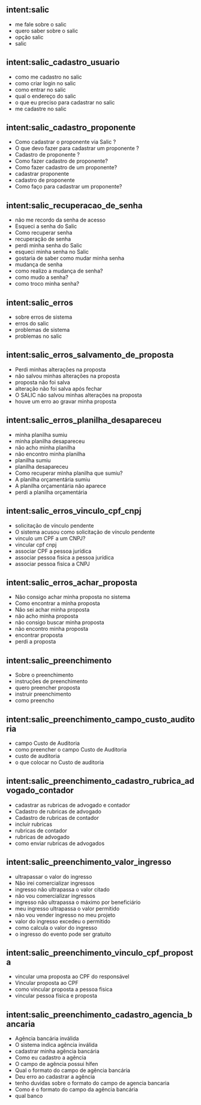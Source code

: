 <!-- Salic -->
## intent:salic
- me fale sobre o salic
- quero saber sobre o salic
- opção salic
- salic

## intent:salic_cadastro_usuario
- como me cadastro no salic
- como criar login no salic
- como entrar no salic
- qual o endereço do salic
- o que eu preciso para cadastrar no salic
- me cadastre no salic

## intent:salic_cadastro_proponente
- Como cadastrar o proponente via Salic ?
- O que devo fazer para cadastrar um proponente ?
- Cadastro de proponente ?
- Como fazer cadastro de proponente?
- Como fazer cadastro de um proponente?
- cadastrar proponente
- cadastro de proponente
- Como faço para cadastrar um proponente?

## intent:salic_recuperacao_de_senha
- não me recordo da senha de acesso
- Esqueci a senha do Salic
- Como recuperar senha
- recuperação de senha
- perdi minha senha do Salic
- esqueci minha senha no Salic
- gostaria de saber como mudar minha senha
- mudança de senha
- como realizo a mudança de senha?
- como mudo a senha?
- como troco minha senha?

## intent:salic_erros
- sobre erros de sistema
- erros do salic
- problemas de sistema
- problemas no salic

## intent:salic_erros_salvamento_de_proposta
- Perdi minhas alterações na proposta
- não salvou minhas alterações na proposta
- proposta não foi salva
- alteração não foi salva após fechar
- O SALIC não salvou minhas alterações na proposta
- houve um erro ao gravar minha proposta

## intent:salic_erros_planilha_desapareceu
- minha planilha sumiu
- minha planilha desapareceu
- não acho minha planilha
- não encontro minha planilha
- planilha sumiu
- planilha desapareceu
- Como recuperar minha planilha que sumiu?
- A planilha orçamentária sumiu
- A planilha orçamentária não aparece
- perdi a planilha orçamentária

## intent:salic_erros_vinculo_cpf_cnpj
- solicitação de vínculo pendente
- O sistema acusou como solicitação de vínculo pendente
- vinculo um CPF a um CNPJ?
- vincular cpf cnpj
- associar CPF a pessoa jurídica
- associar pessoa fisica a pessoa jurídica
- associar pessoa fisica a CNPJ

## intent:salic_erros_achar_proposta
- Não consigo achar minha proposta no sistema
- Como encontrar a minha proposta
- Não sei achar minha proposta
- não acho minha proposta
- não consigo buscar minha proposta
- não encontro minha proposta
- encontrar proposta
- perdi a proposta

## intent:salic_preenchimento
- Sobre o preenchimento
- instruções de preenchimento 
- quero preencher proposta
- instruir preenchimento
- como preencho

## intent:salic_preenchimento_campo_custo_auditoria
- campo Custo de Auditoria
- como preencher o campo Custo de Auditoria
- custo de auditoria
- o que colocar no Custo de auditoria

## intent:salic_preenchimento_cadastro_rubrica_advogado_contador
- cadastrar as rubricas de advogado e contador
- Cadastro de rubricas de advogado
- Cadastro de rubricas de contador
- incluir rubricas
- rubricas de contador
- rubricas de advogado
- como enviar rubricas de advogados

## intent:salic_preenchimento_valor_ingresso
- ultrapassar o valor do ingresso
- Não irei comercializar ingressos
- ingresso não ultrapassa o valor citado
- não vou comercializar ingressos
- ingresso não ultrapassa o máximo por beneficiário
- meu ingresso ultrapassa o valor permitido
- não vou vender ingresso no meu projeto
- valor do ingresso excedeu o permitido
- como calcula o valor do ingresso
- o ingresso do evento pode ser gratuito

## intent:salic_preenchimento_vinculo_cpf_proposta
- vincular uma proposta ao CPF do responsável
- Vincular proposta ao CPF
- como vincular proposta a pessoa fisica
- vincular pessoa física e proposta

## intent:salic_preenchimento_cadastro_agencia_bancaria
- Agência bancária inválida
- O sistema indica agência inválida
- cadastrar minha agência bancária
- Como eu cadastro a agência
- O campo de agência possui hífen
- Qual o formato do campo de agência bancária
- Deu erro ao cadastrar a agência
- tenho duvidas sobre o formato do campo de agencia bancaria
- Como é o formato do campo da agência bancária
- qual banco
